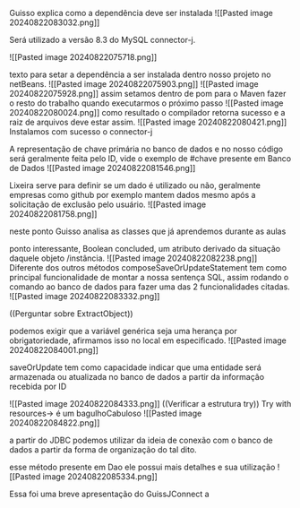 Guisso explica como a dependência deve ser  instalada 
![[Pasted image 20240822083032.png]]




Será utilizado a versão 8.3 do MySQL connector-j. 

![[Pasted image 20240822075718.png]]

texto para setar a dependência a ser instalada dentro nosso projeto no netBeans.
![[Pasted image 20240822075903.png]]
![[Pasted image 20240822075928.png]]
assim setamos dentro de pom para o Maven fazer o resto do trabalho quando executarmos o próximo passo 
![[Pasted image 20240822080024.png]]
como resultado o compilador retorna sucesso e a raiz de arquivos deve estar assim.
![[Pasted image 20240822080421.png]]
Instalamos com sucesso o connector-j

A representação de chave primária no banco de dados e no nosso código será geralmente feita pelo ID, vide o exemplo de #chave presente em Banco de Dados
![[Pasted image 20240822081546.png]]

Lixeira serve para definir se um dado é utilizado ou não, geralmente empresas como github por exemplo mantem dados mesmo após a solicitação de exclusão pelo usuário.
![[Pasted image 20240822081758.png]]

neste ponto Guisso analisa as classes que já aprendemos durante as aulas 

ponto interessante, Boolean concluded, um atributo derivado da situação daquele objeto /instância.
![[Pasted image 20240822082238.png]]
Diferente dos outros métodos composeSaveOrUpdateStatement tem como principal funcionalidade de montar a nossa sentença SQL, assim rodando o comando ao banco de dados para fazer uma das 2 funcionalidades citadas.
![[Pasted image 20240822083332.png]]

((Perguntar sobre ExtractObject))

podemos exigir que a variável genérica seja uma herança por obrigatoriedade, afirmamos isso no local em especificado. 
![[Pasted image 20240822084001.png]]

saveOrUpdate tem como capacidade indicar que  uma entidade será armazenada ou atualizada no banco de dados a partir da informação recebida por ID

![[Pasted image 20240822084333.png]]
((Verificar a estrutura try))
Try with resources-> é um bagulhoCabuloso
![[Pasted image 20240822084822.png]]

a partir do JDBC podemos utilizar da ideia de conexão com o banco de dados a partir da forma de organização do tal dito.

esse método presente em Dao ele possui mais detalhes e sua utilização 
![[Pasted image 20240822085334.png]]


Essa foi uma breve apresentação do GuissJConnect a 